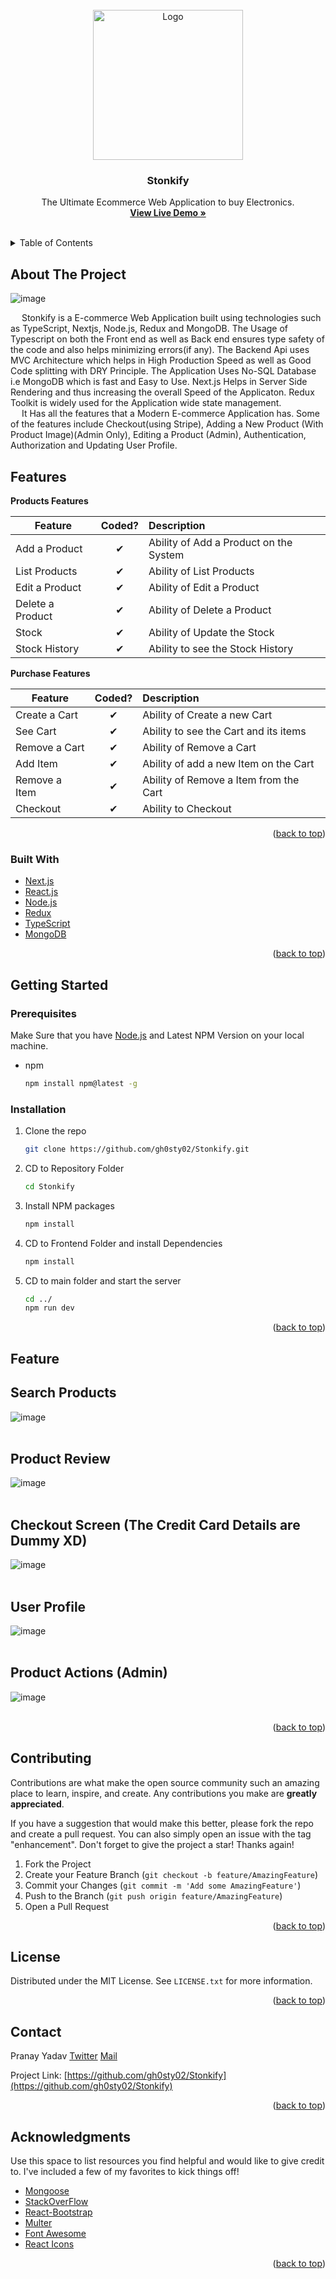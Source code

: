 <div id="top"></div>





<!-- PROJECT LOGO -->
<br />
<div align="center">
  <a href="https://github.com/othneildrew/Best-README-Template">
    <img src="https://user-images.githubusercontent.com/78202013/150069365-94907903-35ad-4bf2-b842-e7888a2b8d21.png" alt="Logo" width="240" height="240">
  </a>

  <h3 align="center">Stonkify</h3>

  <p align="center">
    The Ultimate Ecommerce Web Application to buy Electronics.
    <br />
    <a href="https://stonkify.vercel.app/"><strong>View Live Demo »</strong></a>
    <br />
    <br />
    
  </p>
</div>



<!-- TABLE OF CONTENTS -->
<details>
  <summary>Table of Contents</summary>
  <ol>
    <li>
      <a href="#about-the-project">About The Project</a>
      <ul>
      <li><a href="#features">Features</a></li>
        <li><a href="#built-with">Built With</a></li>
      </ul>
    </li>
    <li>
      <a href="#getting-started">Getting Started</a>
      <ul>
        <li><a href="#prerequisites">Prerequisites</a></li>
        <li><a href="#installation">Installation</a></li>
      </ul>
    </li>
    <li><a href="#usage">Usage</a></li>
    <li><a href="#contributing">Contributing</a></li>
    <li><a href="#license">License</a></li>
    <li><a href="#contact">Contact</a></li>
    <li><a href="#acknowledgments">Acknowledgments</a></li>
  </ol>
</details>



<!-- ABOUT THE PROJECT -->
## About The Project

![image](https://user-images.githubusercontent.com/78202013/150067473-9462b52b-63ee-453f-91c7-b6b0e038b999.png)

&emsp; Stonkify is a E-commerce Web Application built using technologies such as TypeScript, Nextjs, Node.js, Redux and MongoDB. The Usage of Typescript on both the Front end as well as Back end ensures type safety of the code and also helps minimizing errors(if any). The Backend Api uses MVC Architecture which helps in High Production Speed as well as Good Code splitting with DRY Principle. The Application Uses No-SQL Database i.e MongoDB which is fast and Easy to Use. Next.js Helps in Server Side Rendering and thus increasing the overall Speed of the Applicaton. Redux Toolkit is widely used for the Application wide state management.
<br/>
&emsp; It Has all the features that a Modern E-commerce Application has. Some of the features include Checkout(using Stripe), Adding a New Product (With Product Image)(Admin Only), Editing a Product (Admin), Authentication, Authorization and Updating User Profile.


## Features

<b>Products Features</b>

| Feature  |  Coded?       | Description  |
|----------|:-------------:|:-------------|
| Add a Product | &#10004; | Ability of Add a Product on the System |
| List Products | &#10004; | Ability of List Products |
| Edit a Product | &#10004; | Ability of Edit a Product |
| Delete a Product | &#10004; | Ability of Delete a Product |
| Stock | &#10004; | Ability of Update the Stock |
| Stock History | &#10004; | Ability to see the Stock History |

<b>Purchase Features</b>

| Feature  |  Coded?       | Description  |
|----------|:-------------:|:-------------|
| Create a Cart | &#10004; | Ability of Create a new Cart |
| See Cart | &#10004; | Ability to see the Cart and its items |
| Remove a Cart | &#10004; | Ability of Remove a Cart |
| Add Item | &#10004; | Ability of add a new Item on the Cart |
| Remove a Item | &#10004; | Ability of Remove a Item from the Cart |
| Checkout | &#10004; | Ability to Checkout |

<p align="right">(<a href="#top">back to top</a>)</p>

### Built With


* [Next.js](https://nextjs.org/)
* [React.js](https://reactjs.org/)
* [Node.js](https://nodejs.org/en/)
* [Redux](https://redux.js.org/)
* [TypeScript](https://www.typescriptlang.org/)
* [MongoDB](https://www.mongodb.com/)


<p align="right">(<a href="#top">back to top</a>)</p>



<!-- GETTING STARTED -->
## Getting Started


### Prerequisites

Make Sure that you have [Node.js](https://nodejs.org/en/) and Latest NPM Version on your local machine.
* npm
  ```sh
  npm install npm@latest -g
  ```

### Installation

1. Clone the repo
   ```sh
   git clone https://github.com/gh0sty02/Stonkify.git
   ```
2. CD to Repository Folder
    ```sh
   cd Stonkify
   ```
3. Install NPM packages
   ```sh
   npm install
   ```
4. CD to Frontend Folder and install Dependencies
    ```sh
   npm install
   ```
5. CD to main folder and start the server
    ```sh
   cd ../
   npm run dev
   ```

<p align="right">(<a href="#top">back to top</a>)</p>



<!-- USAGE EXAMPLES -->
## Feature 

## Search Products

![image](https://user-images.githubusercontent.com/78202013/150074398-f55f47cb-5ba4-4c76-8a42-e179839c63e3.png)
<br/>
<br/>

## Product Review

![image](https://user-images.githubusercontent.com/78202013/150074488-0dc58478-981b-425d-9259-8d05817439db.png)
<br/>
<br/>

## Checkout Screen (The Credit Card Details are Dummy XD)

![image](https://user-images.githubusercontent.com/78202013/150075970-4901e2c4-4830-486b-967f-48492225c22f.png)
<br/>
<br/>

## User Profile

![image](https://user-images.githubusercontent.com/78202013/150074272-3b2deccd-757a-4064-b311-2797d7b62bee.png)
<br/>
<br/>


## Product Actions (Admin)
![image](https://user-images.githubusercontent.com/78202013/150074588-3ae91766-faaa-4f8e-9ee2-a3c6bea18282.png)
<br/>
<br/>

<p align="right">(<a href="#top">back to top</a>)</p>




<!-- CONTRIBUTING -->
## Contributing

Contributions are what make the open source community such an amazing place to learn, inspire, and create. Any contributions you make are **greatly appreciated**.

If you have a suggestion that would make this better, please fork the repo and create a pull request. You can also simply open an issue with the tag "enhancement".
Don't forget to give the project a star! Thanks again!

1. Fork the Project
2. Create your Feature Branch (`git checkout -b feature/AmazingFeature`)
3. Commit your Changes (`git commit -m 'Add some AmazingFeature'`)
4. Push to the Branch (`git push origin feature/AmazingFeature`)
5. Open a Pull Request

<p align="right">(<a href="#top">back to top</a>)</p>




<!-- LICENSE -->
## License

Distributed under the MIT License. See `LICENSE.txt` for more information.

<p align="right">(<a href="#top">back to top</a>)</p>



<!-- CONTACT -->
## Contact

Pranay Yadav [Twitter](https://twitter.com/Pranayyadav08) [Mail](mailto:pranayyadav08@gmail.com)


Project Link: [https://github.com/gh0sty02/Stonkify](https://github.com/gh0sty02/Stonkify)

<p align="right">(<a href="#top">back to top</a>)</p>



<!-- ACKNOWLEDGMENTS -->
## Acknowledgments

Use this space to list resources you find helpful and would like to give credit to. I've included a few of my favorites to kick things off!

* [Mongoose](https://mongoosejs.com/)
* [StackOverFlow](https://stackoverflow.com/)
* [React-Bootstrap](https://react-bootstrap.github.io/)
* [Multer](https://github.com/expressjs/multer)
* [Font Awesome](https://fontawesome.com)
* [React Icons](https://react-icons.github.io/react-icons/search)

<p align="right">(<a href="#top">back to top</a>)</p>



<!-- MARKDOWN LINKS & IMAGES -->
<!-- https://www.markdownguide.org/basic-syntax/#reference-style-links -->
[contributors-shield]: https://img.shields.io/github/contributors/othneildrew/Best-README-Template.svg?style=for-the-badge
[contributors-url]: https://github.com/othneildrew/Best-README-Template/graphs/contributors
[forks-shield]: https://img.shields.io/github/forks/othneildrew/Best-README-Template.svg?style=for-the-badge
[forks-url]: https://github.com/othneildrew/Best-README-Template/network/members
[stars-shield]: https://img.shields.io/github/stars/othneildrew/Best-README-Template.svg?style=for-the-badge
[stars-url]: https://github.com/othneildrew/Best-README-Template/stargazers
[issues-shield]: https://img.shields.io/github/issues/othneildrew/Best-README-Template.svg?style=for-the-badge
[issues-url]: https://github.com/othneildrew/Best-README-Template/issues
[license-shield]: https://img.shields.io/github/license/othneildrew/Best-README-Template.svg?style=for-the-badge
[license-url]: https://github.com/othneildrew/Best-README-Template/blob/master/LICENSE.txt
[linkedin-shield]: https://img.shields.io/badge/-LinkedIn-black.svg?style=for-the-badge&logo=linkedin&colorB=555
[linkedin-url]: https://linkedin.com/in/othneildrew
[product-screenshot]: images/screenshot.png
